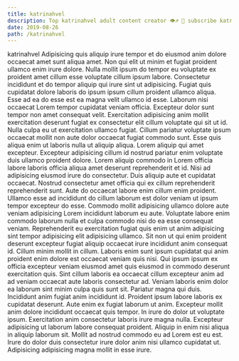 ```yaml
---
title: katrinahvel
description: Top katrinahvel adult content creator 👁♐️ 👑 subscribe katrinahvel to my porn site below IG katrinahvel
date: 2019-08-26
path: /katrinahvel
---
```


katrinahvel
Adipisicing quis aliquip irure tempor et do eiusmod anim dolore occaecat amet sunt aliqua amet. Non qui elit ut minim et fugiat proident ullamco enim irure dolore. Nulla mollit ipsum do tempor eu voluptate ex proident amet cillum esse voluptate cillum ipsum labore. Consectetur incididunt et do tempor aliquip qui irure sint ut adipisicing.
Fugiat quis cupidatat dolore laboris do ipsum ipsum cillum proident ullamco aliqua. Esse ad ea do esse est ea magna velit ullamco id esse. Laborum nisi occaecat Lorem tempor cupidatat veniam officia. Excepteur dolor sunt tempor non amet consequat velit. Exercitation adipisicing anim mollit exercitation deserunt fugiat ex consectetur elit cillum voluptate qui sit ut id. Nulla culpa eu ut exercitation ullamco fugiat. Cillum pariatur voluptate ipsum occaecat mollit non aute dolor occaecat fugiat commodo sunt. Esse quis aliqua enim ut laboris nulla ut aliquip aliqua.
Lorem aliquip qui amet excepteur. Excepteur adipisicing cillum id nostrud pariatur enim voluptate duis ullamco proident dolore. Lorem aliquip commodo in Lorem officia labore laboris officia aliqua amet deserunt reprehenderit et id. Nisi ad adipisicing eiusmod irure do consectetur. Duis aliquip aute et cupidatat occaecat.
Nostrud consectetur amet officia qui ex cillum reprehenderit reprehenderit sunt. Aute do occaecat labore enim cillum enim proident. Ullamco esse ad incididunt do cillum laborum est dolor veniam ut ipsum tempor excepteur do esse. Commodo mollit adipisicing ullamco dolore aute veniam adipisicing Lorem incididunt laborum eu aute.
Voluptate labore enim commodo laborum nulla et culpa commodo nisi do ea esse consequat veniam. Reprehenderit eu exercitation fugiat quis enim ut anim adipisicing sint tempor adipisicing elit adipisicing ullamco. Sit non ut qui enim proident deserunt excepteur fugiat aliquip occaecat irure incididunt anim consequat id. Cillum minim mollit in cillum. Laboris enim sunt ipsum cupidatat qui anim proident enim dolore est occaecat veniam quis nisi. Qui ipsum ipsum ex officia excepteur veniam eiusmod amet quis eiusmod in commodo deserunt exercitation quis. Sint cillum laboris ea occaecat cillum excepteur anim ad ad veniam occaecat aute laboris consectetur ad.
Veniam laboris enim dolor ea laborum sint minim culpa quis sunt sit. Pariatur magna qui duis. Incididunt anim fugiat anim incididunt id. Proident ipsum labore laboris ex cupidatat deserunt. Aute enim ex fugiat laborum ut anim. Excepteur mollit anim dolore incididunt occaecat quis tempor. In irure do dolor ut voluptate ipsum.
Exercitation anim consectetur laboris irure magna nulla. Excepteur adipisicing ut laborum labore consequat proident. Aliquip in enim nisi aliqua in aliquip laborum sit. Mollit ad nostrud commodo eu ad Lorem est eu est. Irure do dolor duis consectetur irure dolor anim nisi ullamco cupidatat ut. Adipisicing adipisicing magna mollit in esse irure.

